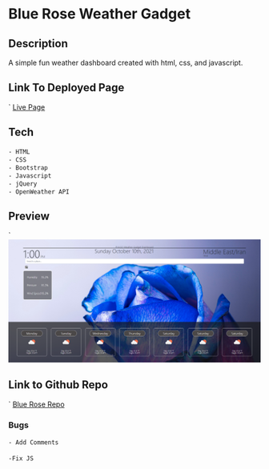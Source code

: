 # Blue Rose Weather Gadget

## Description

A simple fun weather dashboard created with html, css, and javascript.


## Link To Deployed Page
`
    [Live Page](https://soph-k.github.io/sophk_weather_gadget/)


## Tech

    - HTML
    - CSS
    - Bootstrap
    - Javascript
    - jQuery
    - OpenWeather API


## Preview
`
    ![Blue Rose Demo](.\assests\images\screenshot.png)


## Link to Github Repo
`
    [Blue Rose Repo](https://github.com/soph-k/sophk_weather_gadget)


### Bugs 
    - Add Comments

    -Fix JS
    